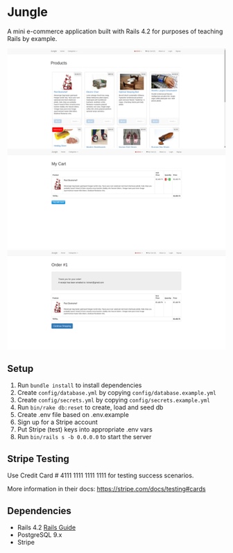 # Jungle

A mini e-commerce application built with Rails 4.2 for purposes of teaching Rails by example.

![Homepage](https://raw.githubusercontent.com/DeonLeer/jungle/master/public/homepage.png)
![Cart](https://raw.githubusercontent.com/DeonLeer/jungle/master/public/mycart.png)
![Order](https://raw.githubusercontent.com/DeonLeer/jungle/master/public/order.png)

## Setup

1. Run `bundle install` to install dependencies
2. Create `config/database.yml` by copying `config/database.example.yml`
3. Create `config/secrets.yml` by copying `config/secrets.example.yml`
4. Run `bin/rake db:reset` to create, load and seed db
5. Create .env file based on .env.example
6. Sign up for a Stripe account
7. Put Stripe (test) keys into appropriate .env vars
8. Run `bin/rails s -b 0.0.0.0` to start the server

## Stripe Testing

Use Credit Card # 4111 1111 1111 1111 for testing success scenarios.

More information in their docs: <https://stripe.com/docs/testing#cards>

## Dependencies

* Rails 4.2 [Rails Guide](http://guides.rubyonrails.org/v4.2/)
* PostgreSQL 9.x
* Stripe
